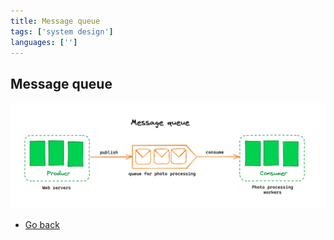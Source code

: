 ```yaml
---
title: Message queue
tags: ['system design']
languages: ['']
---
```

## Message queue

![Message queue](./16-message-queue.png)

* [Go back](../readme.md)